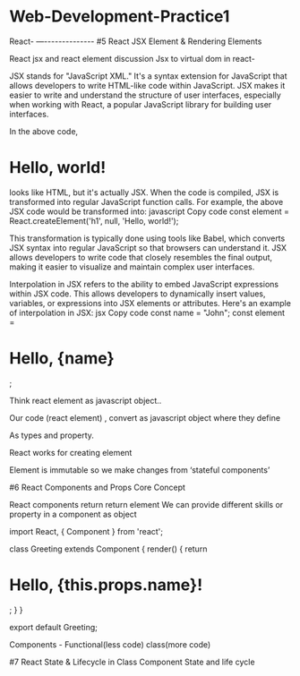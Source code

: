 # Web-Development-Practice1


React-
—--------------
#5 React JSX Element & Rendering Elements 


React jsx and react element discussion
Jsx to virtual dom in react-

JSX stands for "JavaScript XML." It's a syntax extension for JavaScript that allows developers to write HTML-like code within JavaScript. JSX makes it easier to write and understand the structure of user interfaces, especially when working with React, a popular JavaScript library for building user interfaces.

In the above code, <h1>Hello, world!</h1> looks like HTML, but it's actually JSX. When the code is compiled, JSX is transformed into regular JavaScript function calls. For example, the above JSX code would be transformed into:
javascript
Copy code
const element = React.createElement('h1', null, 'Hello, world!');

This transformation is typically done using tools like Babel, which converts JSX syntax into regular JavaScript so that browsers can understand it.
JSX allows developers to write code that closely resembles the final output, making it easier to visualize and maintain complex user interfaces.



Interpolation in JSX refers to the ability to embed JavaScript expressions within JSX code. This allows developers to dynamically insert values, variables, or expressions into JSX elements or attributes.
Here's an example of interpolation in JSX:
jsx
Copy code
const name = "John";
const element = <h1>Hello, {name}</h1>;


Think react  element as javascript object..


Our code (react element) ,  convert as javascript object where they define

As types and property.

React works for creating element

Element is immutable so we make changes from ‘stateful components’


#6 React Components and Props Core Concept


React components return return element
We can provide different skills or property in a component as object

import React, { Component } from 'react';

class Greeting extends Component {
  render() {
    return <h1>Hello, {this.props.name}!</h1>;
  }
}

export default Greeting;


Components - 
Functional(less code)
class(more code)

#7 React State & Lifecycle in Class Component 
State and life cycle

